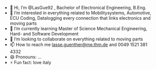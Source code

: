 - 👋 Hi, I’m @LasGue92 , Bachelor of Electronical Engineering, B.Eng.
- 👀 I’m interested in everything related to Mobilitysystems, Automotive, ECU Coding, Datalogging every connection that links electronics and moving parts
- 🌱 I’m currently learning Master of Science Mechanical Engineering, Hard- and Software Development
- 💞️ I’m looking to collaborate on everything related to moving parts
- 📫 How to reach me lasse.guenther@me.thm.de and 0049 1521 381 4332
- 😄 Pronouns: ...
- ⚡ Fun fact: love italy

<!---
LasGue92/LasGue92 is a ✨ special ✨ repository because its `README.md` (this file) appears on your GitHub profile.
You can click the Preview link to take a look at your changes.
--->
